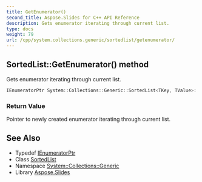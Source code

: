 ```yaml
---
title: GetEnumerator()
second_title: Aspose.Slides for C++ API Reference
description: Gets enumerator iterating through current list.
type: docs
weight: 79
url: /cpp/system.collections.generic/sortedlist/getenumerator/
---
```

## SortedList::GetEnumerator() method


Gets enumerator iterating through current list.

```cpp
IEnumeratorPtr System::Collections::Generic::SortedList<TKey, TValue>::GetEnumerator() override
```


### Return Value

Pointer to newly created enumerator iterating through current list.

## See Also

* Typedef [IEnumeratorPtr](./ienumeratorptr/)
* Class [SortedList](./)
* Namespace [System::Collections::Generic](../)
* Library [Aspose.Slides](../../)